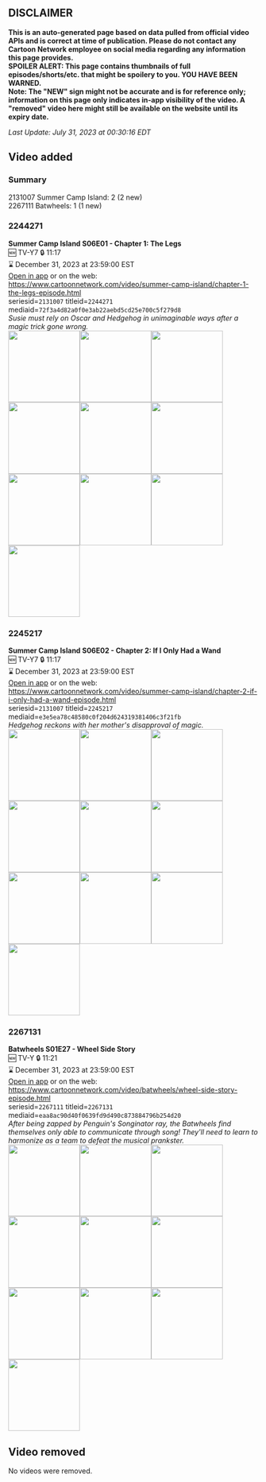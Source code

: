 ## DISCLAIMER
**This is an auto-generated page based on data pulled from official video APIs and is correct at time of publication. Please do not contact any Cartoon Network employee on social media regarding any information this page provides.**  
**SPOILER ALERT: This page contains thumbnails of full episodes/shorts/etc. that might be spoilery to you. YOU HAVE BEEN WARNED.**  
**Note: The "NEW" sign might not be accurate and is for reference only; information on this page only indicates in-app visibility of the video. A "removed" video here might still be available on the website until its expiry date.**  

_Last Update: July 31, 2023 at 00:30:16 EDT_
## Video added
### Summary
2131007 Summer Camp Island: 2 (2 new)  
2267111 Batwheels: 1 (1 new)  
### 2244271
**Summer Camp Island S06E01 - Chapter 1: The Legs**  
🆕 TV-Y7 🔒 11:17  
⌛ December 31, 2023 at 23:59:00 EST  
[Open in app](https://cnvideo.sercomkc.org/redirector.html?type=cnapp&seriesid=2131007&titleid=2244271&mediaid=72f3a4d82a0f0e3ab22aebd5cd25e700c5f279d8) or on the web: https://www.cartoonnetwork.com/video/summer-camp-island/chapter-1-the-legs-episode.html  
seriesid=`2131007` titleid=`2244271` mediaid=`72f3a4d82a0f0e3ab22aebd5cd25e700c5f279d8`  
_Susie must rely on Oscar and Hedgehog in unimaginable ways after a magic trick gone wrong._  
<a href="https://s3.amazonaws.com/cartoonorchestrator/2244271_001_1280x720.jpg"><img src="https://s3.amazonaws.com/cartoonorchestrator/2244271_001_640x360.jpg" height="144px" /></a><a href="https://s3.amazonaws.com/cartoonorchestrator/2244271_002_1280x720.jpg"><img src="https://s3.amazonaws.com/cartoonorchestrator/2244271_002_640x360.jpg" height="144px" /></a><a href="https://s3.amazonaws.com/cartoonorchestrator/2244271_003_1280x720.jpg"><img src="https://s3.amazonaws.com/cartoonorchestrator/2244271_003_640x360.jpg" height="144px" /></a><a href="https://s3.amazonaws.com/cartoonorchestrator/2244271_004_1280x720.jpg"><img src="https://s3.amazonaws.com/cartoonorchestrator/2244271_004_640x360.jpg" height="144px" /></a><a href="https://s3.amazonaws.com/cartoonorchestrator/2244271_005_1280x720.jpg"><img src="https://s3.amazonaws.com/cartoonorchestrator/2244271_005_640x360.jpg" height="144px" /></a><a href="https://s3.amazonaws.com/cartoonorchestrator/2244271_006_1280x720.jpg"><img src="https://s3.amazonaws.com/cartoonorchestrator/2244271_006_640x360.jpg" height="144px" /></a><a href="https://s3.amazonaws.com/cartoonorchestrator/2244271_007_1280x720.jpg"><img src="https://s3.amazonaws.com/cartoonorchestrator/2244271_007_640x360.jpg" height="144px" /></a><a href="https://s3.amazonaws.com/cartoonorchestrator/2244271_008_1280x720.jpg"><img src="https://s3.amazonaws.com/cartoonorchestrator/2244271_008_640x360.jpg" height="144px" /></a><a href="https://s3.amazonaws.com/cartoonorchestrator/2244271_009_1280x720.jpg"><img src="https://s3.amazonaws.com/cartoonorchestrator/2244271_009_640x360.jpg" height="144px" /></a><a href="https://s3.amazonaws.com/cartoonorchestrator/2244271_010_1280x720.jpg"><img src="https://s3.amazonaws.com/cartoonorchestrator/2244271_010_640x360.jpg" height="144px" /></a>
### 2245217
**Summer Camp Island S06E02 - Chapter 2: If I Only Had a Wand**  
🆕 TV-Y7 🔒 11:17  
⌛ December 31, 2023 at 23:59:00 EST  
[Open in app](https://cnvideo.sercomkc.org/redirector.html?type=cnapp&seriesid=2131007&titleid=2245217&mediaid=e3e5ea78c48580c0f204d624319381406c3f21fb) or on the web: https://www.cartoonnetwork.com/video/summer-camp-island/chapter-2-if-i-only-had-a-wand-episode.html  
seriesid=`2131007` titleid=`2245217` mediaid=`e3e5ea78c48580c0f204d624319381406c3f21fb`  
_Hedgehog reckons with her mother's disapproval of magic._  
<a href="https://s3.amazonaws.com/cartoonorchestrator/2245217_001_1280x720.jpg"><img src="https://s3.amazonaws.com/cartoonorchestrator/2245217_001_640x360.jpg" height="144px" /></a><a href="https://s3.amazonaws.com/cartoonorchestrator/2245217_002_1280x720.jpg"><img src="https://s3.amazonaws.com/cartoonorchestrator/2245217_002_640x360.jpg" height="144px" /></a><a href="https://s3.amazonaws.com/cartoonorchestrator/2245217_003_1280x720.jpg"><img src="https://s3.amazonaws.com/cartoonorchestrator/2245217_003_640x360.jpg" height="144px" /></a><a href="https://s3.amazonaws.com/cartoonorchestrator/2245217_004_1280x720.jpg"><img src="https://s3.amazonaws.com/cartoonorchestrator/2245217_004_640x360.jpg" height="144px" /></a><a href="https://s3.amazonaws.com/cartoonorchestrator/2245217_005_1280x720.jpg"><img src="https://s3.amazonaws.com/cartoonorchestrator/2245217_005_640x360.jpg" height="144px" /></a><a href="https://s3.amazonaws.com/cartoonorchestrator/2245217_006_1280x720.jpg"><img src="https://s3.amazonaws.com/cartoonorchestrator/2245217_006_640x360.jpg" height="144px" /></a><a href="https://s3.amazonaws.com/cartoonorchestrator/2245217_007_1280x720.jpg"><img src="https://s3.amazonaws.com/cartoonorchestrator/2245217_007_640x360.jpg" height="144px" /></a><a href="https://s3.amazonaws.com/cartoonorchestrator/2245217_008_1280x720.jpg"><img src="https://s3.amazonaws.com/cartoonorchestrator/2245217_008_640x360.jpg" height="144px" /></a><a href="https://s3.amazonaws.com/cartoonorchestrator/2245217_009_1280x720.jpg"><img src="https://s3.amazonaws.com/cartoonorchestrator/2245217_009_640x360.jpg" height="144px" /></a><a href="https://s3.amazonaws.com/cartoonorchestrator/2245217_010_1280x720.jpg"><img src="https://s3.amazonaws.com/cartoonorchestrator/2245217_010_640x360.jpg" height="144px" /></a>
### 2267131
**Batwheels S01E27 - Wheel Side Story**  
🆕 TV-Y 🔒 11:21  
⌛ December 31, 2023 at 23:59:00 EST  
[Open in app](https://cnvideo.sercomkc.org/redirector.html?type=cnapp&seriesid=1000000000093702&titleid=2267131&mediaid=eaa8ac90d40f0639fd9d490c873884796b254d20) or on the web: https://www.cartoonnetwork.com/video/batwheels/wheel-side-story-episode.html  
seriesid=`2267111` titleid=`2267131` mediaid=`eaa8ac90d40f0639fd9d490c873884796b254d20`  
_After being zapped by Penguin's Songinator ray, the Batwheels find themselves only able to communicate through song! They'll need to learn to harmonize as a team to defeat the musical prankster._  
<a href="https://s3.amazonaws.com/cartoonorchestrator/2267131_001_1280x720.jpg"><img src="https://s3.amazonaws.com/cartoonorchestrator/2267131_001_640x360.jpg" height="144px" /></a><a href="https://s3.amazonaws.com/cartoonorchestrator/2267131_002_1280x720.jpg"><img src="https://s3.amazonaws.com/cartoonorchestrator/2267131_002_640x360.jpg" height="144px" /></a><a href="https://s3.amazonaws.com/cartoonorchestrator/2267131_003_1280x720.jpg"><img src="https://s3.amazonaws.com/cartoonorchestrator/2267131_003_640x360.jpg" height="144px" /></a><a href="https://s3.amazonaws.com/cartoonorchestrator/2267131_004_1280x720.jpg"><img src="https://s3.amazonaws.com/cartoonorchestrator/2267131_004_640x360.jpg" height="144px" /></a><a href="https://s3.amazonaws.com/cartoonorchestrator/2267131_005_1280x720.jpg"><img src="https://s3.amazonaws.com/cartoonorchestrator/2267131_005_640x360.jpg" height="144px" /></a><a href="https://s3.amazonaws.com/cartoonorchestrator/2267131_006_1280x720.jpg"><img src="https://s3.amazonaws.com/cartoonorchestrator/2267131_006_640x360.jpg" height="144px" /></a><a href="https://s3.amazonaws.com/cartoonorchestrator/2267131_007_1280x720.jpg"><img src="https://s3.amazonaws.com/cartoonorchestrator/2267131_007_640x360.jpg" height="144px" /></a><a href="https://s3.amazonaws.com/cartoonorchestrator/2267131_008_1280x720.jpg"><img src="https://s3.amazonaws.com/cartoonorchestrator/2267131_008_640x360.jpg" height="144px" /></a><a href="https://s3.amazonaws.com/cartoonorchestrator/2267131_009_1280x720.jpg"><img src="https://s3.amazonaws.com/cartoonorchestrator/2267131_009_640x360.jpg" height="144px" /></a><a href="https://s3.amazonaws.com/cartoonorchestrator/2267131_010_1280x720.jpg"><img src="https://s3.amazonaws.com/cartoonorchestrator/2267131_010_640x360.jpg" height="144px" /></a>
## Video removed
No videos were removed.  
